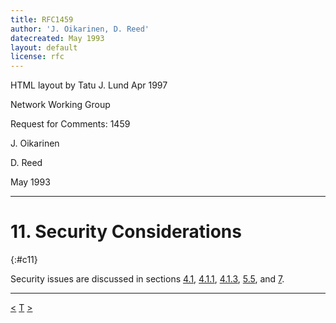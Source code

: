 ```yaml
---
title: RFC1459
author: 'J. Oikarinen, D. Reed'
datecreated: May 1993
layout: default
license: rfc
---
```

HTML layout by Tatu J. Lund Apr 1997

Network Working Group

Request for Comments: 1459

J. Oikarinen

D. Reed

May 1993

* * *

# 11. Security Considerations
{:#c11}

Security issues are discussed in sections [4.1](chapter4.html#c4_1),
[4.1.1](chapter4.html#c4_1_1), [4.1.3](chapter4.html#c4_1_3),
[5.5](chapter5.html#c5_5), and [7](chapter7.html).

* * *

[<](chapter10.html)
[T](rfc.html)
[>](chapter12.html)
